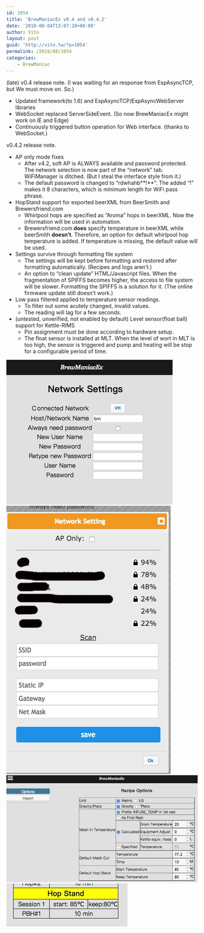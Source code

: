 ```yaml
---
id: 1054
title: 'BrewManiacEx v0.4 and v0.4.2'
date: '2018-08-04T13:07:20+00:00'
author: Vito
layout: post
guid: 'http://vito.tw/?p=1054'
permalink: /2018/08/1054
categories:
    - BrewManiac
---
```


(late) v0.4 release note. (I was waiting for an response from EspAsyncTCP, but We must move on. So.)

- Updated framework(to 1.6) and EspAsyncTCP/EspAsyncWebServer libraries
- WebSocket replaced ServerSideEvent. (So now BrewManiacEx might work on IE and Edge)
- Continuously triggered button operation for Web interface. (thanks to WebSocket.)

v0.4.2 release note.

- AP only mode fixes 
    - After v4.2, soft AP is ALWAYS available and password protected. The network selection is now part of the “network” tab. WiFiManager is ditched. (But I steal the interface style from it.)
    - The default password is changed to “rdwhahb**!**“. The added “!” makes it 8 characters, which is minimum length for WiFi pass phrase.
- HopStand support for exported beerXML from BeerSmith and Brewersfriend.com 
    - Whirlpool hops are specified as “Aroma” hops in beerXML. Now the information will be used in automation.
    - Brewersfriend.com **does** specify temperature in beerXML while beerSmith **doesn’t**. Therefore, an option for default whirlpool hop temperature is added. If temperature is missing, the default value will be used.
- Settings survive through formatting file system 
    - The settings will be kept before formatting and restored after formatting automatically. (Recipes and logs aren’t.)
    - An option to “clean update” HTML/Javascript files. When the fragmentation of SPIFFS becomes higher, the access to file system will be slower. Formatting the SPIFFS is a solution for it. (The online firmware update still doesn’t work.)
- Low pass filtered applied to temperature sensor readings. 
    - To filter out some acutely changed, invalid values.
    - The reading will lag for a few seconds.
- (untested, unverified, not enabled by default) Level sensor(float ball) support for Kettle-RIMS 
    - Pin assignment must be done according to hardware setup.
    - The float sensor is installed at MLT. When the level of wort in MLT is too high, the sensor is triggered and pump and heating will be stop for a configurable period of time.

![](/wp-content/uploads/2018/08/wifi-1.jpg) 
![](/wp-content/uploads/2018/08/wifi-3.jpg)
![](/wp-content/uploads/2018/08/recipe-opt.jpg)  
![](/wp-content/uploads/2018/08/automation.jpg)